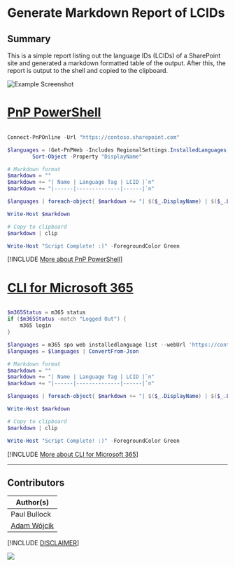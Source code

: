

# Generate Markdown Report of LCIDs

## Summary

This is a simple report listing out the language IDs (LCIDs) of a SharePoint site and generated a markdown formatted table of the output. After this, the report is output to the shell and copied to the clipboard.

![Example Screenshot](assets/example.png)

# [PnP PowerShell](#tab/pnpps)

```powershell

Connect-PnPOnline -Url "https://contoso.sharepoint.com"

$languages = (Get-PnPWeb -Includes RegionalSettings.InstalledLanguages).RegionalSettings.InstalledLanguages | `
        Sort-Object -Property "DisplayName"

# Markdown format
$markdown = ""
$markdown += "| Name | Language Tag | LCID |`n"
$markdown += "|------|--------------|------|`n"

$languages | foreach-object{ $markdown += "| $($_.DisplayName) | $($_.LanguageTag) | $($_.LCID) |`n"} 

Write-Host $markdown

# Copy to clipboard
$markdown | clip

Write-Host "Script Complete! :)" -ForegroundColor Green

```
[!INCLUDE [More about PnP PowerShell](../../docfx/includes/MORE-PNPPS.md)]

# [CLI for Microsoft 365](#tab/cli-m365-ps)
```powershell

$m365Status = m365 status
if ($m365Status -match "Logged Out") {
    m365 login
}

$languages = m365 spo web installedlanguage list --webUrl 'https://contoso.sharepoint.com'
$languages = $languages | ConvertFrom-Json

# Markdown format
$markdown = ""
$markdown += "| Name | Language Tag | LCID |`n"
$markdown += "|------|--------------|------|`n"

$languages | foreach-object{ $markdown += "| $($_.DisplayName) | $($_.LanguageTag) | $($_.LCID) |`n"} 

Write-Host $markdown

# Copy to clipboard
$markdown | clip

Write-Host "Script Complete! :)" -ForegroundColor Green

```
[!INCLUDE [More about CLI for Microsoft 365](../../docfx/includes/MORE-CLIM365.md)]
***

## Contributors

| Author(s) |
|-----------|
| Paul Bullock |
| [Adam Wójcik](https://github.com/Adam-it)|

[!INCLUDE [DISCLAIMER](../../docfx/includes/DISCLAIMER.md)]

<img src="https://m365-visitor-stats.azurewebsites.net/script-samples/scripts/generate-markdown-lcids" aria-hidden="true" />
